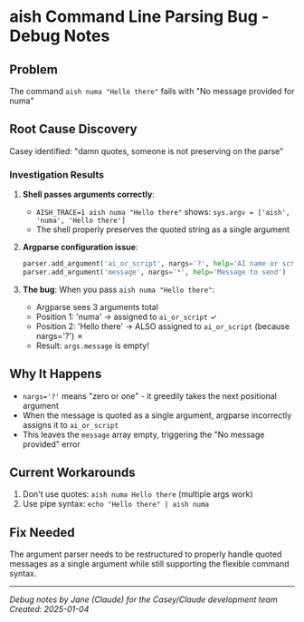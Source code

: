 # aish Command Line Parsing Bug - Debug Notes

## Problem
The command `aish numa "Hello there"` fails with "No message provided for numa"

## Root Cause Discovery
Casey identified: "damn quotes, someone is not preserving on the parse"

### Investigation Results

1. **Shell passes arguments correctly**:
   - `AISH_TRACE=1 aish numa "Hello there"` shows: `sys.argv = ['aish', 'numa', 'Hello there']`
   - The shell properly preserves the quoted string as a single argument

2. **Argparse configuration issue**:
   ```python
   parser.add_argument('ai_or_script', nargs='?', help='AI name or script')
   parser.add_argument('message', nargs='*', help='Message to send')
   ```

3. **The bug**: When you pass `aish numa "Hello there"`:
   - Argparse sees 3 arguments total
   - Position 1: 'numa' → assigned to `ai_or_script` ✓
   - Position 2: 'Hello there' → ALSO assigned to `ai_or_script` (because nargs='?') ✗
   - Result: `args.message` is empty!

## Why It Happens
- `nargs='?'` means "zero or one" - it greedily takes the next positional argument
- When the message is quoted as a single argument, argparse incorrectly assigns it to `ai_or_script`
- This leaves the `message` array empty, triggering the "No message provided" error

## Current Workarounds
1. Don't use quotes: `aish numa Hello there` (multiple args work)
2. Use pipe syntax: `echo "Hello there" | aish numa`

## Fix Needed
The argument parser needs to be restructured to properly handle quoted messages as a single argument while still supporting the flexible command syntax.

---
*Debug notes by Jane (Claude) for the Casey/Claude development team*
*Created: 2025-01-04*